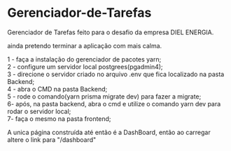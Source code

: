 # Gerenciador-de-Tarefas

Gerenciador de Tarefas feito para o desafio da empresa DIEL ENERGIA.

ainda pretendo terminar a aplicação com mais calma.

1 - faça a instalação do gerenciador de pacotes yarn; </br >
2 - configure um servidor local postgrees(pgadmin4); </br >
3 - direcione o servidor criado no arquivo .env que fica localizado na pasta Backend; </br >
4 - abra o CMD na pasta Backend; </br >
5 - rode o comando(yarn prisma migrate dev) para fazer a migrate;  </br >
6-  após, na pasta backend, abra o cmd e utilize o comando yarn dev para rodar o servidor local; </br >
7-  faça o mesmo na pasta frontend;  </br >

A unica página construída até então é a DashBoard, então ao carregar altere o link para "/dashboard"
